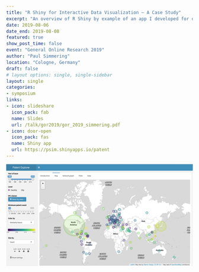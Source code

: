 ```yaml
---
title: "R Shiny for Interactive Data Visualization – A Case Study"
excerpt: "An overview of R Shiny by example of an app I developed for display patent statistics"
date: 2019-08-06
date_end: 2019-08-08
featured: true
show_post_time: false
event: "General Online Research 2019"
author: "Paul Simmering"
location: "Cologne, Germany"
draft: false
# layout options: single, single-sidebar
layout: single
categories:
- symposium
links:
- icon: slideshare
  icon_pack: fab
  name: Slides
  url: /talk/gor2019/gor_2019_simmering.pdf
- icon: door-open
  icon_pack: fas
  name: Shiny app
  url: https://psim.shinyapps.io/patent
---
```


![](featured.png)

